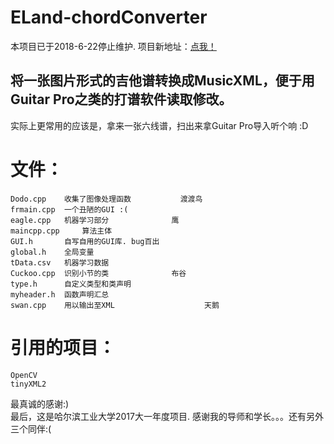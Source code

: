 ﻿# ELand-chordConverter

本项目已于2018-6-22停止维护. 项目新地址：[点我！](https://github.com/YuanWangZhe/E-N-TabConverter)

## 将一张图片形式的吉他谱转换成MusicXML，便于用Guitar Pro之类的打谱软件读取修改。

实际上更常用的应该是，拿来一张六线谱，扫出来拿Guitar Pro导入听个响 :D

# 文件：

	Dodo.cpp	收集了图像处理函数			渡渡鸟
	frmain.cpp	一个丑陋的GUI :(
	eagle.cpp	机器学习部分				鹰
	maincpp.cpp 	算法主体
	GUI.h 		自写自用的GUI库. bug百出
	global.h 	全局变量
	tData.csv 	机器学习数据
	Cuckoo.cpp	识别小节的类				布谷
	type.h 		自定义类型和类声明
	myheader.h 	函数声明汇总
	swan.cpp	用以输出至XML			        天鹅

# 引用的项目：

	OpenCV
	tinyXML2

最真诚的感谢:)<br>
最后，这是哈尔滨工业大学2017大一年度项目. 感谢我的导师和学长。。。还有另外三个同伴:(
